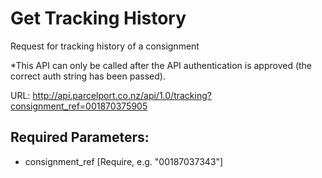 # Get Tracking History

Request for tracking history of a consignment

*This API can only be called after the API authentication is approved (the correct
auth string has been passed). 

URL: http://api.parcelport.co.nz/api/1.0/tracking?consignment_ref=001870375905

## Required Parameters:
* consignment_ref [Require, e.g. "00187037343"]
